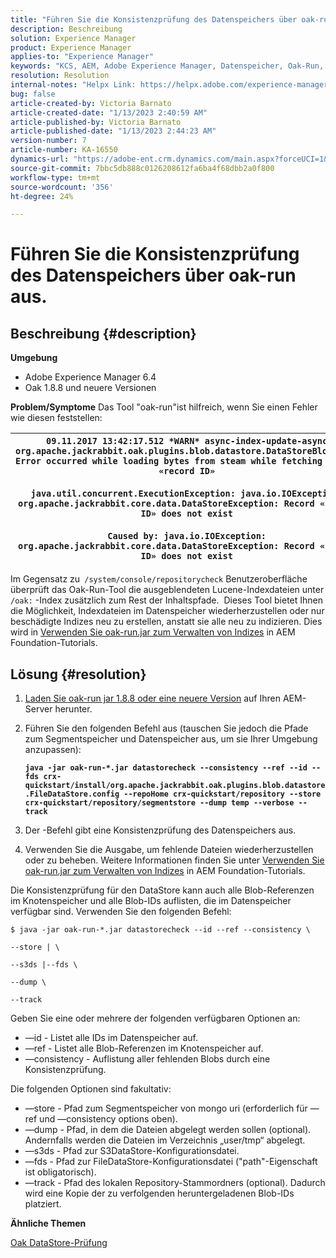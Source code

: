 ```yaml
---
title: "Führen Sie die Konsistenzprüfung des Datenspeichers über oak-run aus"
description: Beschreibung
solution: Experience Manager
product: Experience Manager
applies-to: "Experience Manager"
keywords: "KCS, AEM, Adobe Experience Manager, Datenspeicher, Oak-Run, Datenspeicher-Konsistenzprüfung"
resolution: Resolution
internal-notes: "Helpx Link: https://helpx.adobe.com/experience-manager/kb/How-to-run-a-datastore-consistency-check-via-oak-run-AEM.html"
bug: false
article-created-by: Victoria Barnato
article-created-date: "1/13/2023 2:40:59 AM"
article-published-by: Victoria Barnato
article-published-date: "1/13/2023 2:44:23 AM"
version-number: 7
article-number: KA-16550
dynamics-url: "https://adobe-ent.crm.dynamics.com/main.aspx?forceUCI=1&pagetype=entityrecord&etn=knowledgearticle&id=999908b0-eb92-ed11-aad1-6045bd006d92"
source-git-commit: 7bbc5db888c0126208612fa6ba4f68dbb2a0f800
workflow-type: tm+mt
source-wordcount: '356'
ht-degree: 24%

---
```


# Führen Sie die Konsistenzprüfung des Datenspeichers über oak-run aus.

## Beschreibung {#description}

<b>Umgebung</b>
- Adobe Experience Manager 6.4
- Oak 1.8.8 und neuere Versionen



<b>Problem/Symptome</b>
Das Tool &quot;oak-run&quot;ist hilfreich, wenn Sie einen Fehler wie diesen feststellen:


| `09.11.2017 13:42:17.512 *WARN* async-index-update-async org.apache.jackrabbit.oak.plugins.blob.datastore.DataStoreBlobStore Error occurred while loading bytes from steam while fetching for id «record ID»`<br><br>`java.util.concurrent.ExecutionException: java.io.IOException: org.apache.jackrabbit.core.data.DataStoreException: Record «record ID» does not exist`<br><br>`Caused by: java.io.IOException: org.apache.jackrabbit.core.data.DataStoreException: Record «record ID» does not exist` |
| --- |




Im Gegensatz zu` /system/console/repositorycheck` Benutzeroberfläche überprüft das Oak-Run-Tool die ausgeblendeten Lucene-Indexdateien unter `/oak:` -Index zusätzlich zum Rest der Inhaltspfade.  Dieses Tool bietet Ihnen die Möglichkeit, Indexdateien im Datenspeicher wiederherzustellen oder nur beschädigte Indizes neu zu erstellen, anstatt sie alle neu zu indizieren. Dies wird in [Verwenden Sie oak-run.jar zum Verwalten von Indizes](https://experienceleague.adobe.com/docs/experience-manager-learn/foundation/administration/use-oak-run-jar-to-manage-indexes.html?lang=en) in AEM Foundation-Tutorials.


## Lösung {#resolution}


1. [Laden Sie oak-run jar 1.8.8 oder eine neuere Version](https://repo1.maven.org/maven2/org/apache/jackrabbit/oak-run/1.6.6/oak-run-1.6.6.jar) auf Ihren AEM-Server herunter.
2. Führen Sie den folgenden Befehl aus (tauschen Sie jedoch die Pfade zum Segmentspeicher und Datenspeicher aus, um sie Ihrer Umgebung anzupassen):

   <b>`java -jar oak-run-*.jar datastorecheck --consistency --ref --id --fds crx-quickstart/install/org.apache.jackrabbit.oak.plugins.blob.datastore.FileDataStore.config --repoHome crx-quickstart/repository --store crx-quickstart/repository/segmentstore --dump temp --verbose --track`</b>


3. Der -Befehl gibt eine Konsistenzprüfung des Datenspeichers aus.
4. Verwenden Sie die Ausgabe, um fehlende Dateien wiederherzustellen oder zu beheben. Weitere Informationen finden Sie unter [Verwenden Sie oak-run.jar zum Verwalten von Indizes](https://experienceleague.adobe.com/docs/experience-manager-learn/foundation/administration/use-oak-run-jar-to-manage-indexes.html?lang=en) in AEM Foundation-Tutorials.


Die Konsistenzprüfung für den DataStore kann auch alle Blob-Referenzen im Knotenspeicher und alle Blob-IDs auflisten, die im Datenspeicher verfügbar sind. Verwenden Sie den folgenden Befehl:

`$ java -jar oak-run-*.jar datastorecheck --id --ref --consistency \`

`--store | \`

`--s3ds |--fds \`

`--dump \`

`--track`

Geben Sie eine oder mehrere der folgenden verfügbaren Optionen an:

- —id - Listet alle IDs im Datenspeicher auf.
- —ref - Listet alle Blob-Referenzen im Knotenspeicher auf.
- —consistency - Auflistung aller fehlenden Blobs durch eine Konsistenzprüfung.


Die folgenden Optionen sind fakultativ:

- —store - Pfad zum Segmentspeicher von mongo uri (erforderlich für —ref und —consistency options oben).
- —dump - Pfad, in dem die Dateien abgelegt werden sollen (optional). Andernfalls werden die Dateien im Verzeichnis „user/tmp“ abgelegt.
- —s3ds - Pfad zur S3DataStore-Konfigurationsdatei.
- —fds - Pfad zur FileDataStore-Konfigurationsdatei (&quot;path&quot;-Eigenschaft ist obligatorisch).
- —track - Pfad des lokalen Repository-Stammordners (optional). Dadurch wird eine Kopie der zu verfolgenden heruntergeladenen Blob-IDs platziert.


<b>Ähnliche Themen</b>

[Oak DataStore-Prüfung](https://github.com/apache/jackrabbit-oak/tree/1.8/oak-run#oak-datastore-check)
